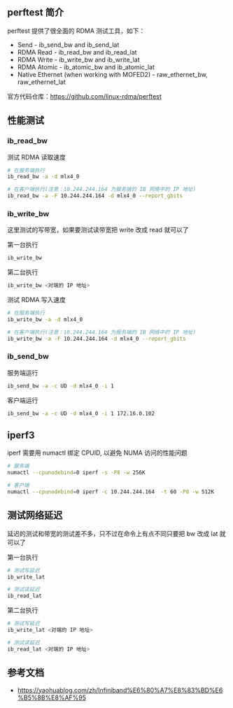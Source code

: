 ## perftest 简介

perftest 提供了很全面的 RDMA 测试工具，如下：

- Send - ib_send_bw and ib_send_lat
- RDMA Read - ib_read_bw and ib_read_lat
- RDMA Write - ib_write_bw and ib_write_lat
- RDMA Atomic - ib_atomic_bw and ib_atomic_lat
- Native Ethernet (when working with MOFED2) - raw_ethernet_bw, raw_ethernet_lat

官方代码仓库：<https://github.com/linux-rdma/perftest>

## 性能测试

### ib_read_bw

测试 RDMA 读取速度

```bash
# 在服务端执行
ib_read_bw -a -d mlx4_0

# 在客户端执行(注意：10.244.244.164 为服务端的 IB 网络中的 IP 地址)
ib_read_bw -a -F 10.244.244.164 -d mlx4_0 --report_gbits
```

### ib_write_bw

这里测试的写带宽，如果要测试读带宽把 write 改成 read 就可以了

第一台执行

```bash
ib_write_bw
```

第二台执行

```bash
ib_write_bw <对端的 IP 地址>
```

测试 RDMA 写入速度

```bash
# 在服务端执行
ib_write_bw -a -d mlx4_0

# 在客户端执行(注意：10.244.244.164 为服务端的 IB 网络中的 IP 地址)
ib_write_bw -a -F 10.244.244.164 -d mlx4_0 --report_gbits
```

### ib_send_bw

服务端运行

```bash
ib_send_bw -a -c UD -d mlx4_0 -i 1
```

客户端运行

```bash
ib_send_bw -a -c UD -d mlx4_0 -i 1 172.16.0.102
```

## iperf3

iperf 需要用 numactl 绑定 CPUID, 以避免 NUMA 访问的性能问题

```bash
# 服务端
numactl --cpunodebind=0 iperf -s -P8 -w 256K

# 客户端
numactl --cpunodebind=0 iperf -c 10.244.244.164  -t 60 -P8 -w 512K
```

## 测试网络延迟

延迟的测试和带宽的测试差不多，只不过在命令上有点不同只要把 bw 改成 lat 就可以了

第一台执行

````bash
# 测试写延迟
ib_write_lat

# 测试读延迟
ib_read_lat
````

第二台执行

```bash
# 测试写延迟
ib_write_lat <对端的 IP 地址>

# 测试读延迟
ib_read_lat <对端的 IP 地址>
```

## 参考文档

- <https://yaohuablog.com/zh/Infiniband%E6%80%A7%E8%83%BD%E6%B5%8B%E8%AF%95>